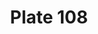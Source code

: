 ---
pid: '108'
an: '7'
title: Plate 108
rev_year: 
_date: 
caption: Négligé à fond de Couleur. Tablier de Soubrette.
translation: An Unusual color. Maid's Apron.
student: Jodi Mikesell
keywords: "[ négligé, soubrette ]"
permalink: /plates/108/
layout: plate-page
---